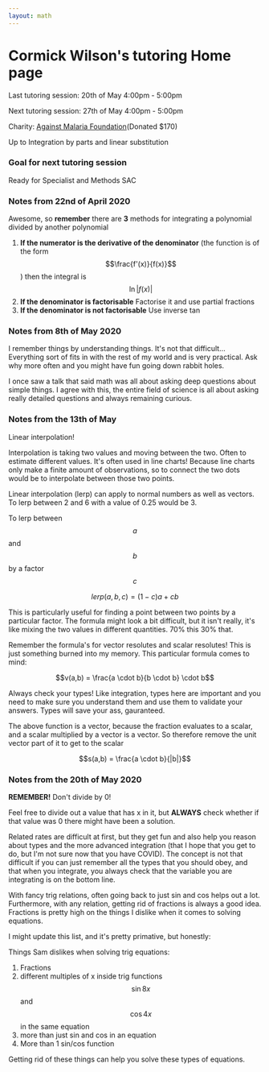 ```yaml
---
layout: math
---
```

# Cormick Wilson's tutoring Home page

Last tutoring session: 20th of May 4:00pm - 5:00pm

Next tutoring session: 27th of May 4:00pm - 5:00pm

Charity: [Against Malaria Foundation](https://www.againstmalaria.com/)(Donated $170)

Up to Integration by parts and linear substitution

### Goal for next tutoring session
Ready for Specialist and Methods SAC

### Notes from 22nd of April 2020
Awesome, so **remember** there are **3** methods for integrating a polynomial
divided by another polynomial

1. **If the numerator is the derivative of the denominator** (the function is of the
   form $$\frac{f'(x)}{f(x)}$$) then the integral is $$\ln{|f(x)|}$$
2. **If the denominator is factorisable** Factorise it and use partial fractions
3. **If the denominator is not factorisable** Use inverse tan

### Notes from 8th of May 2020
I remember things by understanding things. It's not that difficult... Everything
sort of fits in with the rest of my world and is very practical. Ask why more
often and you might have fun going down rabbit holes.

I once saw a talk that said math was all about asking deep questions about simple
things. I agree with this, the entire field of science is all about asking really
detailed questions and always remaining curious.

### Notes from the 13th of May
Linear interpolation!

Interpolation is taking two values and moving between the two. Often to estimate
different values. It's often used in line charts! Because line charts only make
a finite amount of observations, so to connect the two dots would be to interpolate
between those two points.

Linear interpolation (lerp) can apply to normal numbers as well as vectors. To lerp
between 2 and 6 with a value of 0.25 would be 3.

To lerp between $$a$$ and $$b$$ by a factor $$c$$

$$lerp(a,b,c) = (1-c)a + cb$$

This is particularly useful for finding a point between two points by a particular
factor. The formula might look a bit difficult, but it isn't really, it's like
mixing the two values in different quantities. 70% this 30% that.

Remember the formula's for vector resolutes and scalar resolutes! This is just
something burned into my memory. This particular formula comes to mind:

$$v(a,b) = \frac{a \cdot b}{b \cdot b} \cdot b$$

Always check your types! Like integration, types here are important and you need
to make sure you understand them and use them to validate your answers. Types will save
your ass, gauranteed.

The above function is a vector, because the fraction evaluates to a scalar, and
a scalar multiplied by a vector is a vector. So therefore remove the unit vector
part of it to get to the scalar

$$s(a,b) = \frac{a \cdot b}{|b|}$$

### Notes from the 20th of May 2020

**REMEMBER!** Don't divide by 0!

Feel free to divide out a value that has x in it, but **ALWAYS** check whether
if that value was 0 there might have been a solution.

Related rates are difficult at first, but they get fun and also help you reason
about types and the more advanced integration (that I hope that you get to do,
but I'm not sure now that you have COVID). The concept is not that difficult if
you can just remember all the types that you should obey, and that when you integrate,
you always check that the variable you are integrating is on the bottom line.

With fancy trig relations, often going back to just sin and cos helps out a lot.
Furthermore, with any relation, getting rid of fractions is always a good idea.
Fractions is pretty high on the things I dislike when it comes to solving equations.

I might update this list, and it's pretty primative, but honestly:

Things Sam dislikes when solving trig equations:
1. Fractions
2. different multiples of x inside trig functions $$\sin{8x}$$ and $$\cos{4x}$$ in the same equation
3. more than just sin and cos in an equation
4. More than 1 sin/cos function

Getting rid of these things can help you solve these types of equations.
